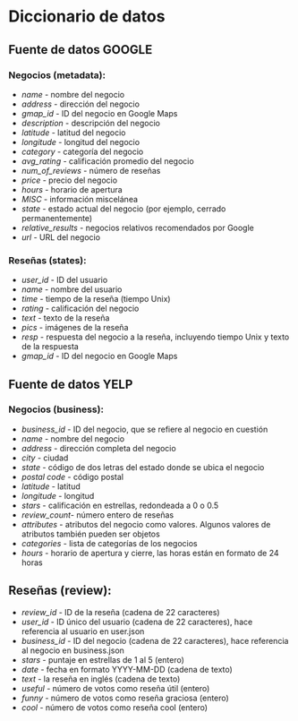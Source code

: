 # Diccionario de datos
## Fuente de datos GOOGLE
### Negocios (metadata):
- *name* - nombre del negocio
- *address* - dirección del negocio
- *gmap_id* - ID del negocio en Google Maps
- *description* - descripción del negocio
- *latitude* - latitud del negocio
- *longitude* - longitud del negocio
- *category* - categoría del negocio
- *avg_rating* - calificación promedio del negocio
- *num_of_reviews* - número de reseñas
- *price* - precio del negocio
- *hours* - horario de apertura
- *MISC* - información miscelánea
- *state* - estado actual del negocio (por ejemplo, cerrado permanentemente)
- *relative_results* - negocios relativos recomendados por Google
- *url* - URL del negocio

### Reseñas (states):

- *user_id* - ID del usuario
- *name* - nombre del usuario
- *time* - tiempo de la reseña (tiempo Unix)
- *rating* - calificación del negocio
- *text* - texto de la reseña
- *pics* - imágenes de la reseña
- *resp* - respuesta del negocio a la reseña, incluyendo tiempo Unix y texto de la respuesta
- *gmap_id* - ID del negocio en Google Maps

## Fuente de datos YELP

### Negocios (business):
- *business_id* - ID del negocio, que se refiere al negocio en cuestión
- *name* - nombre del negocio
- *address* - dirección completa del negocio
- *city* - ciudad
- *state* - código de dos letras del estado donde se ubica el negocio
- *postal code* - código postal
- *latitude* - latitud
- *longitude* - longitud
- *stars* - calificación en estrellas, redondeada a 0 o 0.5
- *review_count*- número entero de reseñas
- *attributes* - atributos del negocio como valores. Algunos valores de atributos también pueden ser objetos
- *categories* - lista de categorías de los negocios
- *hours* - horario de apertura y cierre, las horas están en formato de 24 horas

## Reseñas (review):

- *review_id* - ID de la reseña (cadena de 22 caracteres)
- *user_id* - ID único del usuario (cadena de 22 caracteres), hace referencia al usuario en user.json
- *business_id* - ID del negocio (cadena de 22 caracteres), hace referencia al negocio en business.json
- *stars* - puntaje en estrellas de 1 al 5 (entero)
- *date* - fecha en formato YYYY-MM-DD (cadena de texto)
- *text* - la reseña en inglés (cadena de texto)
- *useful* - número de votos como reseña útil (entero)
- *funny* - número de votos como reseña graciosa (entero)
- *cool* - número de votos como reseña cool (entero)